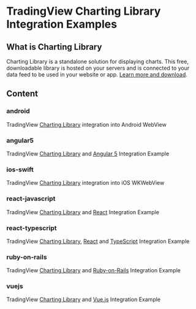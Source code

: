 # TradingView Charting Library Integration Examples

## What is Charting Library

Charting Library is a standalone solution for displaying charts. This free, downloadable library is hosted on your servers and is connected to your data feed to be used in your website or app. [Learn more and download](https://www.tradingview.com/HTML5-stock-forex-bitcoin-charting-library/).

## Content

### android

TradingView [Charting Library](https://www.tradingview.com/HTML5-stock-forex-bitcoin-charting-library/) integration into Android WebView

### angular5

TradingView [Charting Library](https://www.tradingview.com/HTML5-stock-forex-bitcoin-charting-library/) and [Angular 5](https://angular.io/) Integration Example

### ios-swift

TradingView [Charting Library](https://www.tradingview.com/HTML5-stock-forex-bitcoin-charting-library/) integration into iOS WKWebView

### react-javascript

TradingView [Charting Library](https://www.tradingview.com/HTML5-stock-forex-bitcoin-charting-library/) and [React](https://reactjs.org) Integration Example

### react-typescript

TradingView [Charting Library](https://www.tradingview.com/HTML5-stock-forex-bitcoin-charting-library/), [React](https://reactjs.org) and [TypeScript](https://www.typescriptlang.org/) Integration Example

### ruby-on-rails

TradingView [Charting Library](https://www.tradingview.com/HTML5-stock-forex-bitcoin-charting-library/) and [Ruby-on-Rails](http://rubyonrails.org/) Integration Example

### vuejs

TradingView [Charting Library](https://www.tradingview.com/HTML5-stock-forex-bitcoin-charting-library/) and [Vue.js](https://vuejs.org/) Integration Example
